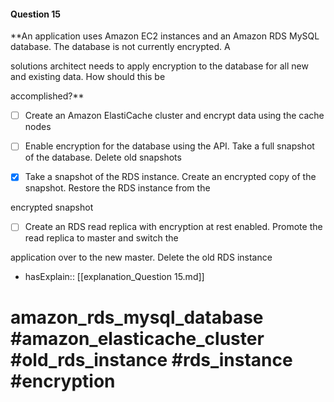 #### Question  15

**An application uses Amazon EC2 instances and an Amazon RDS MySQL database. The database is not currently encrypted. A

solutions architect needs to apply encryption to the database for all new and existing data. How should this be

accomplished?**

- [ ] Create an Amazon ElastiCache cluster and encrypt data using the cache nodes

- [ ] Enable encryption for the database using the API. Take a full snapshot of the database. Delete old snapshots

- [x] Take a snapshot of the RDS instance. Create an encrypted copy of the snapshot. Restore the RDS instance from the

encrypted snapshot

- [ ] Create an RDS read replica with encryption at rest enabled. Promote the read replica to master and switch the

application over to the new master. Delete the old RDS instance

- hasExplain:: [[explanation_Question  15.md]]

# amazon_rds_mysql_database #amazon_elasticache_cluster #old_rds_instance #rds_instance #encryption
